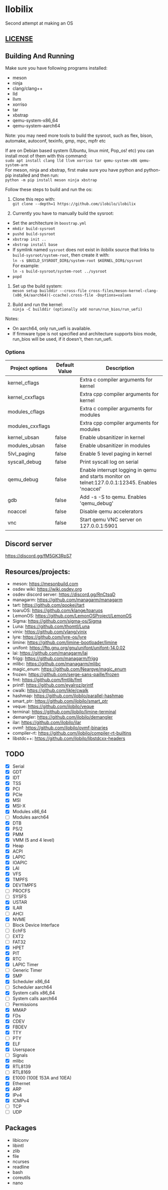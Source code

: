 # Ilobilix
Second attempt at making an OS

## [LICENSE](LICENSE)

## Building And Running

Make sure you have following programs installed:
* meson
* ninja
* clang/clang++
* lld
* llvm
* xorriso
* tar
* xbstrap
* qemu-system-x86_64
* qemu-system-aarch64

Note: you may need more tools to build the sysroot, such as flex, bison, automake, autoconf, texinfo, gmp, mpc, mpfr etc

<!-- On debian based systems, I recommend installing llvm, clang and lld from here: https://apt.llvm.org\ -->
If are on Debian based system (Ubuntu, linux mint, Pop_os! etc) you can install most of them with this command:\
``sudo apt install clang lld llvm xorriso tar qemu-system-x86 qemu-system-arm``\
For meson, ninja and xbstrap, first make sure you have python and python-pip installed and then run:\
``python -m pip install meson ninja xbstrap``

Follow these steps to build and run the os:
1. Clone this repo with:\
``git clone --depth=1 https://github.com/ilobilo/ilobilix``

1. Currently you have to manually build the sysroot:
* Set the architecture in `boostrap.yml`
* ``mkdir build-sysroot``
* ``pushd build-sysroot``
* ``xbstrap init ..``
* ``xbstrap install base``
* If symlink named ``sysroot`` does not exist in ilobilix source that links to ``build-sysroot/system-root``, then create it with:\
``ln -s $BUILD_SYSROOT_DIR$/system-root $KERNEL_DIR$/sysroot``\
For example: \
``ln -s build-sysroot/system-root ../sysroot``
* ``popd``

1. Set up the build system:\
``meson setup builddir --cross-file cross-files/meson-kernel-clang-(x86_64/aarch64)(-ccache).cross-file -Doptions=values``

1. Build and run the kernel:\
``ninja -C builddir (optionally add norun/run_bios/run_uefi)``

Notes:
* On aarch64, only run_uefi is available.
* If firmware type is not specified and architecture supports bios mode, run_bios will be used, if it doesn't, then run_uefi.

### Options

|  Project options  | Default Value |               Description                |
| ----------------- | ------------- | ---------------------------------------- |
| kernel_cflags     |               | Extra c compiler arguments for kernel    |
| kernel_cxxflags   |               | Extra cpp compiler arguments for kernel  |
| modules_cflags    |               | Extra c compiler arguments for modules   |
| modules_cxxflags  |               | Extra cpp compiler arguments for modules |
| kernel_ubsan      | false         | Enable ubsanitizer in kernel             |
| modules_ubsan     | false         | Enable ubsanitizer in modules            |
| 5lvl_paging       | false         | Enable 5 level paging in kernel          |
| syscall_debug     | false         | Print syscall log on serial              |
| qemu_debug        | false         | Enable interrupt logging in qemu and starts monitor on telnet:127.0.0.1:12345. Enables 'noaccel' |
| gdb               | false         | Add -s -S to qemu. Enables 'qemu_debug'  |
| noaccel           | false         | Disable qemu accelerators                |
| vnc               | false         | Start qemu VNC server on 127.0.0.1:5901  |

## Discord server
https://discord.gg/fM5GK3RpS7

## Resources/projects:
* meson: https://mesonbuild.com
* osdev wiki: https://wiki.osdev.org
* osdev discord server: https://discord.gg/RnCtsqD
* managarm: https://github.com/managarm/managarm
* tart: https://github.com/qookei/tart
* toaruOS: https://github.com/klange/toaruos
* LemonOS: https://github.com/LemonOSProject/LemonOS
* Sigma: https://github.com/sigma-os/Sigma
* Luna: https://github.com/thomtl/Luna
* vinix: https://github.com/vlang/vinix
* lyre: https://github.com/lyre-os/lyre
* limine: https://github.com/limine-bootloader/limine
* unifont: https://ftp.gnu.org/gnu/unifont/unifont-14.0.02
* lai: https://github.com/managarm/lai
* frigg: https://github.com/managarm/frigg
* mlibc: https://github.com/managarm/mlibc
* magic_enum: https://github.com/Neargye/magic_enum
* frozen: https://github.com/serge-sans-paille/frozen
* fmt: https://github.com/fmtlib/fmt
* printf: https://github.com/eyalroz/printf
* cwalk: https://github.com/likle/cwalk
* hashmap: https://github.com/ilobilo/parallel-hashmap
* smart_ptr: https://github.com/ilobilo/smart_ptr
* veque: https://github.com/ilobilo/veque
* terminal: https://github.com/ilobilo/limine-terminal
* demangler: https://github.com/ilobilo/demangler
* ilar: https://github.com/ilobilo/ilar
* ovmf: https://github.com/ilobilo/ovmf-binaries
* compiler-rt: https://github.com/ilobilo/compiler-rt-builtins
* libstdc++: https://github.com/ilobilo/libstdcxx-headers

## TODO

- [x] Serial
- [x] GDT
- [x] IDT
- [x] TSS
- [x] PCI
- [x] PCIe
- [x] MSI
- [x] MSI-X
- [x] Modules x86_64
- [ ] Modules aarch64
- [x] DTB
- [x] PS/2
- [x] PMM
- [x] VMM (5 and 4 level)
- [x] Heap
- [x] ACPI
- [x] LAPIC
- [x] IOAPIC
- [x] LAI
- [x] VFS
- [x] TMPFS
- [x] DEVTMPFS
- [ ] PROCFS
- [ ] SYSFS
- [x] USTAR
- [x] ILAR
- [ ] AHCI
- [x] NVME
- [ ] Block Device Interface
- [ ] EchFS
- [ ] EXT2
- [ ] FAT32
- [x] HPET
- [x] PIT
- [x] RTC
- [x] LAPIC Timer
- [ ] Generic Timer
- [x] SMP
- [x] Scheduler x86_64
- [ ] Scheduler aarch64
- [x] System calls x86_64
- [ ] System calls aarch64
- [ ] Permissions
- [x] MMAP
- [x] FDs
- [x] CDEV
- [x] FBDEV
- [x] TTY
- [ ] PTY
- [x] ELF
- [x] Userspace
- [ ] Signals
- [x] mlibc
- [x] RTL8139
- [ ] RTL8169
- [x] E1000 (100E 153A and 10EA)
- [x] Ethernet
- [x] ARP
- [x] IPv4
- [x] ICMPv4
- [ ] TCP
- [ ] UDP

## Packages

* libiconv
* libintl
* zlib
* file
* ncurses
* readline
* bash
* coreutils
* nano